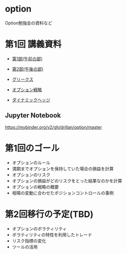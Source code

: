 # option
Option勉強会の資料など

# 第1回 講義資料

* [第1部(午前の部)](https://slideship.com/users/@driller/presentations/2018/04/NTVDLfehzjonn8cyTis875/)

* [第2部(午後の部)](https://slideship.com/users/@driller/presentations/2018/04/3NXCMG4kgYQUtgAuxjxW1d/)

* [グリークス](https://github.com/drillan/option/blob/master/Greeks.ipynb)

* [オプション戦略](https://github.com/drillan/option/blob/master/strategy.ipynb)

* [ダイナミックヘッジ](https://github.com/drillan/option/blob/master/DynamicHedging.ipynb)
## Jupyter Notebook

https://mybinder.org/v2/gh/drillan/option/master

# 第1回のゴール

* オプションのルール
* 満期までオプションを保持していた場合の損益を計算
* オプションのリスク
* オプションの損益がどのリスクをとった結果なのかを計算
* オプションの戦略の概要
* 相場の変動に合わせたポジションコントロールの事例
# 第2回移行の予定(TBD)

* オプションのボラティリティ
* ボラティリティの特性を利用したトレード
* リスク指標の変化
* ツールの活用
